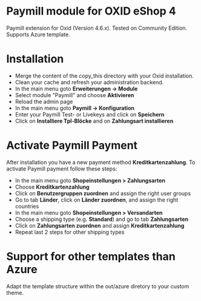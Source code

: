 # Paymill module for OXID eShop 4

Paymill extension for Oxid (Version 4.6.x). Tested on Community Edition. Supports Azure template.

# Installation

- Merge the content of the copy_this directory with your Oxid installation. 
- Clean your cache and refresh your administration backend.
- In the main menu goto **Erweiterungen -> Module**
- Select module "Paymill" and choose **Aktivieren**
- Reload the admin page
- In the main menu goto **Paymill -> Konfiguration** 
- Enter your Paymill Test- or Livekeys and click on **Speichern**
- Click on **Installiere Tpl-Blöcke** and on **Zahlungsart installieren**

# Activate Paymill Payment

After installation you have a new payment method **Kreditkartenzahlung**. To activate Paymill payment follow these steps:

- In the main menu goto **Shopeinstellungen > Zahlungsarten**
- Choose **Kreditkartenzahlung**
- Click on **Benutzergruppen zuordnen** and assign the right user groups
- Go to tab **Länder**, click on **Länder zuordnen**, and assign the right countries
- In the main menu goto **Shopeinstellungen > Versandarten**
- Choose a shipping type (e.g. **Standard**) and go to tab **Zahlungsarten** 
- Click on **Zahlungsarten zuordnen** and assign **Kreditkartenzahlung**
- Repeat last 2 steps for other shipping types

# Support for other templates than Azure

Adapt the template structure within the out/azure diretory to your custom theme. 